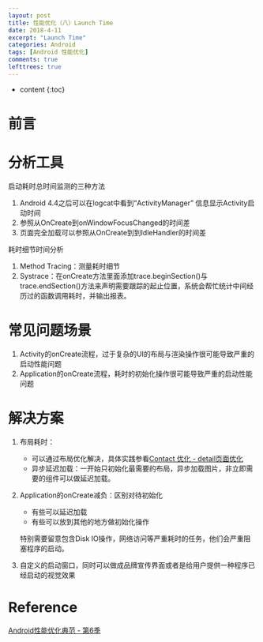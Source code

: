 ```yaml
---
layout: post
title: 性能优化（八）Launch Time
date: 2018-4-11
excerpt: "Launch Time"
categories: Android
tags: [Android 性能优化]
comments: true
lefttrees: true
---
```


* content
{:toc}



# 前言

# 分析工具

启动耗时总时间监测的三种方法

1. Android 4.4之后可以在logcat中看到“ActivityManager” 信息显示Activity启动时间
2. 参照从OnCreate到onWindowFocusChanged的时间差
3. 页面完全加载可以参照从OnCreate到到IdleHandler的时间差

耗时细节时间分析

1. Method Tracing：测量耗时细节
2. Systrace：在onCreate方法里面添加trace.beginSection()与trace.endSection()方法来声明需要跟踪的起止位置，系统会帮忙统计中间经历过的函数调用耗时，并输出报表。

# 常见问题场景

1. Activity的onCreate流程，过于复杂的UI的布局与渲染操作很可能导致严重的启动性能问题
2. Application的onCreate流程，耗时的初始化操作很可能导致严重的启动性能问题

# 解决方案

1. 布局耗时：
    - 可以通过布局优化解决，具体实践参看[Contact 优化 - detail页面优化](http://vivianking6855.github.io/2018/01/04/Contact-Optimization-3/)
    - 异步延迟加载：一开始只初始化最需要的布局，异步加载图片，非立即需要的组件可以做延迟加载。
2. Application的onCreate减负：区别对待初始化
    - 有些可以延迟加载
    - 有些可以放到其他的地方做初始化操作

    特别需要留意包含Disk IO操作，网络访问等严重耗时的任务，他们会严重阻塞程序的启动。

3. 自定义的启动窗口，同时可以做成品牌宣传界面或者是给用户提供一种程序已经启动的视觉效果


# Reference

[Android性能优化典范 - 第6季](http://hukai.me/android-performance-patterns-season-6/)








